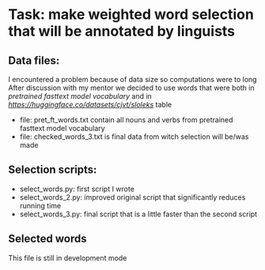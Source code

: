 # Task: make weighted word selection that will be annotated by linguists

## Data files:
I encountered a problem because of data size so computations were to long  
After discussion with my mentor we decided to use words that were both in
*pretrained fasttext model vocabulary* and in *https://huggingface.co/datasets/cjvt/sloleks* table

- file: pret_ft_words.txt contain all nouns and verbs from pretrained fasttext model vocabulary
- file: checked_words_3.txt is final data from witch selection will be/was made

## Selection scripts:

- select_words.py: first script I wrote
- select_words_2.py: improved original script that significantly reduces running time
- select_words_3.py: final script that is a little faster than the second script

## Selected words
This file is still in development mode